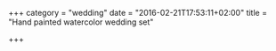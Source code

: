 +++
category = "wedding"
date = "2016-02-21T17:53:11+02:00"
title = "Hand painted watercolor wedding set"

+++
